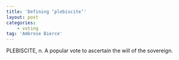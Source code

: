 ```yaml
---
title: 'Defining ‘plebiscite’'
layout: post
categories:
    - voting
tag: 'Ambrose Bierce'
---
```


PLEBISCITE, n. A popular vote to ascertain the will of the sovereign.